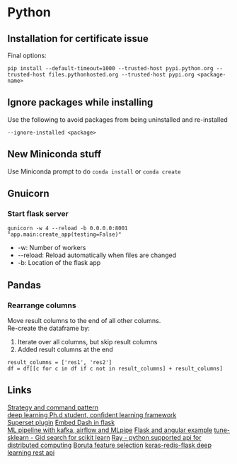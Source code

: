 # Python

## Installation for certificate issue
Final options:
```
pip install --default-timeout=1000 --trusted-host pypi.python.org --trusted-host files.pythonhosted.org --trusted-host pypi.org <package-name>
```

## Ignore packages while installing
Use the following to avoid packages from being uninstalled and re-installed
```
--ignore-installed <package>
```
## New Miniconda stuff
Use Miniconda prompt to do `conda install` or `conda create`  

## Gnuicorn
### Start flask server
```
gunicorn -w 4 --reload -b 0.0.0.0:8001 "app.main:create_app(testing=False)"
```
- -w: Number of workers
- --reload: Reload automatically when files are changed
- -b: Location of the flask app

## Pandas
### Rearrange columns
Move result columns to the end of all other columns.  
Re-create the dataframe by:
1. Iterate over all columns, but skip result columns
1. Added result columns at the end
```
result_columns = ['res1', 'res2']
df = df[[c for c in df if c not in result_columns] + result_columns]
```

## Links
[Strategy and command pattern](https://medium.com/@rrfd/strategy-and-command-design-patterns-wizards-and-sandwiches-applications-in-python-d1ee1c86e00f)  
[deep learning Ph.d student, confident learning framework](https://l7.curtisnorthcutt.com/about)  
[Superset plugin](https://www.npmjs.com/package/@superset-ui/plugin-chart-table)
[Embed Dash in flask](https://hackersandslackers.com/plotly-dash-with-flask/)  
[ML pipeline with kafka, airflow and MLpipe](https://medium.com/vantageai/keeping-your-ml-model-in-shape-with-kafka-airflow-and-mlflow-143d20024ba6)
[Flask and angular example](https://realpython.com/flask-by-example-part-1-project-setup/)
[tune-sklearn - Gid search for scikit learn](https://github.com/ray-project/tune-sklearn)
[Ray - python supported api for distributed computing](https://docs.ray.io/en/master/)
[Boruta feature selection](https://www.kaggle.com/residentmario/automated-feature-selection-with-boruta)
[keras-redis-flask deep learning rest api](https://www.pyimagesearch.com/2018/01/29/scalable-keras-deep-learning-rest-api/)

